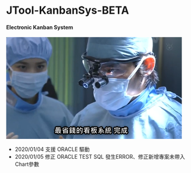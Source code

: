 # JTool-KanbanSys-BETA
#### Electronic Kanban System

![image](https://github.com/ucandoit1010/JTool-KanbanSys/blob/master/2020-01-17_22h09_09.png)

* 2020/01/04 支援 ORACLE 驅動
* 2020/01/05 修正 ORACLE TEST SQL 發生ERROR、修正新增專案未帶入Chart參數

